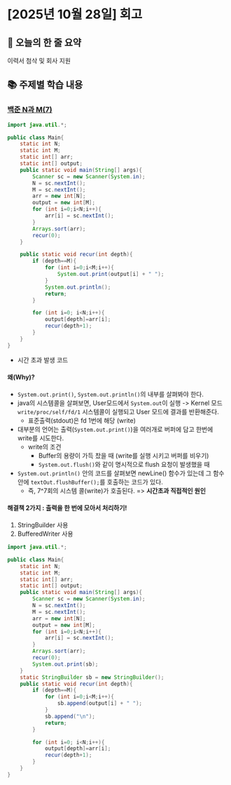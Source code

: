 # [2025년 10월 28일] 회고 
## 📝 오늘의 한 줄 요약
이력서 첨삭 및 회사 지원

## 📚 주제별 학습 내용 
### [백준 N과 M(7)](https://www.acmicpc.net/problem/15656)
```java
import java.util.*;

public class Main{
    static int N;
    static int M;
    static int[] arr;
    static int[] output;
    public static void main(String[] args){
        Scanner sc = new Scanner(System.in);
        N = sc.nextInt();
        M = sc.nextInt();
        arr = new int[N];
        output = new int[M];
        for (int i=0;i<N;i++){
            arr[i] = sc.nextInt();
        }
        Arrays.sort(arr);
        recur(0);
    }

    public static void recur(int depth){
        if (depth==M){
            for (int i=0;i<M;i++){
                System.out.print(output[i] + " ");
            }
            System.out.println();
            return;
        }

        for (int i=0; i<N;i++){
            output[depth]=arr[i];
            recur(depth+1);
        }
    }
}
```
- 시간 초과 발생 코드
#### 왜(Why)? 
- `System.out.print()`, `System.out.println()`의 내부를 살펴봐야 한다. 
- java의 시스템콜을 살펴보면, User모드에서 `System.out`이 실행 -> Kernel 모드 `write/proc/self/fd/1` 시스템콜이 실행되고 User 모드에 결과를 반환해준다. 
    - 표준출력(stdout)은 fd 1번에 해당 (write)
- 대부분의 언어는 출력(`System.out.print()`)을 여러개로 버퍼에 담고 한번에 write를 시도한다. 
    - write의 조건
        - Buffer의 용량이 가득 찼을 때 (write를 실행 시키고 버퍼를 비우기)
        - `System.out.flush()`와 같이 명시적으로 flush 요청이 발생했을 때
- `System.out.println()` 안의 코드를 살펴보면 newLine() 함수가 있는데 그 함수 안에 `textOut.flushBuffer();`를 호출하는 코드가 있다. 
    - 즉, 7^7회의 시스템 콜(write)가 호출된다. => **시간초과 직접적인 원인**

#### 해결책 2가지 : 출력을 한 번에 모아서 처리하기!
1. StringBuilder 사용
2. BufferedWriter 사용

```java
import java.util.*;

public class Main{
    static int N;
    static int M;
    static int[] arr;
    static int[] output;
    public static void main(String[] args){
        Scanner sc = new Scanner(System.in);
        N = sc.nextInt();
        M = sc.nextInt();
        arr = new int[N];
        output = new int[M];
        for (int i=0;i<N;i++){
            arr[i] = sc.nextInt();
        }
        Arrays.sort(arr);
        recur(0);
        System.out.print(sb);
    }
    static StringBuilder sb = new StringBuilder();
    public static void recur(int depth){
        if (depth==M){
            for (int i=0;i<M;i++){
                sb.append(output[i] + " ");
            }
            sb.append("\n");
            return;
        }

        for (int i=0; i<N;i++){
            output[depth]=arr[i];
            recur(depth+1);
        }
    }
}
```
